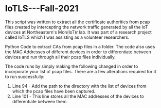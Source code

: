 # IoTLS---Fall-2021

This script was written to extract all the certificate authorities from pcap files created by intercepting the network traffic generated by all the IoT devices at Northeastern's Mon(IoT)r lab. It was part of a research project called IoTLS which I was assisting as a volunteer researchers.

Python Code to extract CAs from pcap files in a folder. The code also uses the MAC Addresses of different devices in order to differentiate between devices and run through all their pcap files individually.


The code runs by simply making the following changed in order to incorporate your list of pcap files.
There are a few alterations required for it to run successfully:
  1. Line 94 - Add the path to the directory with the list of devices from which the pcap files have been captured.
  2. Line 101 - This line stores all the MAC addresses of the devices to differentiate between them.
